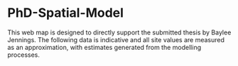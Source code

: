 # PhD-Spatial-Model
This web map is designed to directly support the submitted thesis by Baylee Jennings. The following data is indicative and all site values are measured as an approximation, with estimates generated from the modelling processes.
